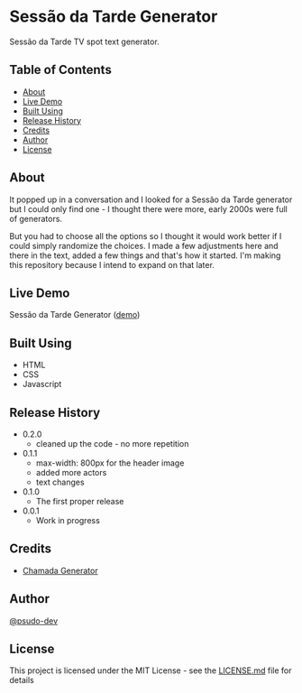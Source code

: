 # Sessão da Tarde Generator

Sessão da Tarde TV spot text generator.

## Table of Contents

- [About](#about)
- [Live Demo](#live-demo)
- [Built Using](#built-using)
- [Release History](#history)
- [Credits](#credits)
- [Author](#author)
- [License](#license)

## About <a name = "about"></a>

It popped up in a conversation and I looked for a Sessão da Tarde generator but I could only find one - I thought there were more, early 2000s were full of generators.

But you had to choose all the options so I thought it would work better if I could simply randomize the choices. I made a few adjustments here and there in the text, added a few things and that's how it started. I'm making this repository because I intend to expand on that later.

## Live Demo <a name = "live-demo"></a>

Sessão da Tarde Generator ([demo](https://psudo-prototype.netlify.app/sessao-da-tarde-generator/))

## Built Using <a name = "built-using"></a>

- HTML
- CSS
- Javascript

## Release History <a name = "history"></a>

- 0.2.0
  - cleaned up the code - no more repetition
- 0.1.1
  - max-width: 800px for the header image
  - added more actors
  - text changes
- 0.1.0
  - The first proper release
- 0.0.1
  - Work in progress

## Credits <a name = "credits"></a>

- [Chamada Generator](http://alexandrenix.com/sessao/)

## Author <a name = "author"></a>

[@psudo-dev](https://github.com/psudo-dev)

## License <a name = "license"></a>

This project is licensed under the MIT License - see the [LICENSE.md](./LICENSE.md) file for details
